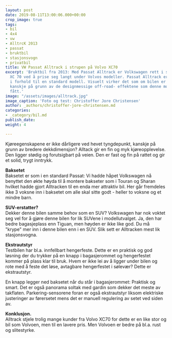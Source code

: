 ```yaml
---
layout: post
date: 2019-08-11T13:00:06.000+00:00
crop_image: true
tags:
- bil
- 4x4
- vw
- AlltrcK 2013
- passat
- bruktbil
- stasjonsvogn
- privatbil
title: VW Passat Alltrack i strupen på Volvo XC70
excerpt: 'Bruktbil fra 2013: Med Passat Alltrack er Volkswagen rett i strupen på Volvo
  XC 70 ved å prise seg langt under Volvos modeller. Passat Alltrack er hevet 3 cm
  i forhold til en standard modell. Visuelt virker det som om bilen er hevet mer -
  kanskje på grunn av de designmessige off-road- effektene som denne modellen har
  fått.'
image: "/assets/images/alltrack.jpg"
image_caption: 'Foto og test: Christoffer Jore Christensen'
author: _authors/christoffer-jore-christensen.md
categories:
- _category/bil.md
publish_date: 
weight: 4

---
```

Kjøreegenskapene er ikke dårligere ved hevet tyngdepunkt, kanskje på grunn av bredere dekkdimensjon? Alltack gir en fin og myk kjøreopplevelse. Den ligger stødig og forutsigbart på veien. Den er fast og fin på rattet og gir et solid, trygt inntrykk.

**Baksetet**  
Baksetet er som i en standard Passat: Vi hadde håpet Volkswagen nå benyttet den økte høyda til å montere bakseter som i Touran og Sharan hvilket hadde gjort Alltracken til en enda mer attraktiv bil. Her går fremdeles ikke 3 voksne inn i baksetet om alle skal sitte godt - heller to voksne og et mindre barn.

**SUV-erstatter?**  
Dekker denne bilen samme behov som en SUV? Volkswagen har nok voktet seg vel for å gjøre denne bilen for lik SUVene i modellutvalget. Ja, den har bedre bagasjeplass enn Tiguan, men høyden er ikke like god. Du må "krype" mer inn i denne bilen enn i en SUV. Slik sett er Alltracken mest lik stasjonsvogna.

**Ekstrautstyr**  
Testbilen har bl.a. innfellbart hengerfeste. Dette er en praktisk og god løsning der du trykker på en knapp i bagasjerommet og hengerfestet kommer på plass klar til bruk. Hvem er ikke lei av å ligger under bilen og rote med å feste det løse, avtagbare hengerfestet i sølevær? Dette er ekstrautstyr.

En knapp legger ned baksetet når du står i bagasjerommet: Praktisk og smart. Det er også panorama soltak med gardin som dekker det meste av takflaten. Parkering-sensorene foran er også ekstrautstyr liksom elektriske justeringer av førersetet mens det er manuell regulering av setet ved siden av.

**Konklusjon.**  
Alltrack stjele trolig mange kunder fra Volvo XC70 for dette er en like stor og bil som Volvoen, men til en lavere pris. Men Volvoen er bedre på bl.a. rust og slitestyrke.